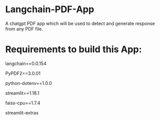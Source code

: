 # Langchain-PDF-App
A chatgpt PDF app which will be used to detect and generate response from any PDF file.
# Requirements to build this App:

langchain==0.0.154 


PyPDF2==3.0.01


python-dotenv==1.0.0


streamlit==1.18.1


faiss-cpu==1.7.4


streamlit-extras
